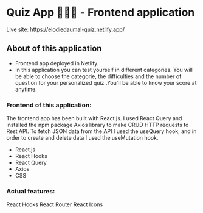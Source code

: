 # Quiz App 🥳🎉🎂 - Frontend application

Live site: https://elodiedaumal-quiz.netlify.app/

## About of this application

- Frontend app deployed in Netlify.
- In this application you can test yourself in different categories. You will be able to choose the categorie, the difficulties and the number of question for your personalized quiz .You'll be able to know your score at anytime.

### Frontend of this application:

The frontend app has been built with React.js. I used React Query and installed the npm package Axios library to make CRUD HTTP requests to Rest API. To fetch JSON data from the API I used the useQuery hook, and in order to create and delete data I used the useMutation hook.

- React.js
- React Hooks
- React Query
- Axios
- CSS

### Actual features:

React Hooks
React Router
React Icons
